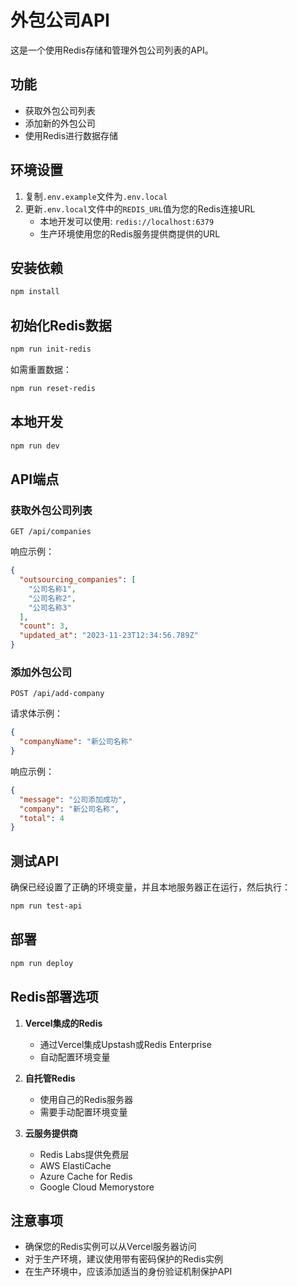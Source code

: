 # 外包公司API

这是一个使用Redis存储和管理外包公司列表的API。

## 功能

- 获取外包公司列表
- 添加新的外包公司
- 使用Redis进行数据存储

## 环境设置

1. 复制`.env.example`文件为`.env.local`
2. 更新`.env.local`文件中的`REDIS_URL`值为您的Redis连接URL
   - 本地开发可以使用: `redis://localhost:6379`
   - 生产环境使用您的Redis服务提供商提供的URL

## 安装依赖

```bash
npm install
```

## 初始化Redis数据

```bash
npm run init-redis
```

如需重置数据：

```bash
npm run reset-redis
```

## 本地开发

```bash
npm run dev
```

## API端点

### 获取外包公司列表

```
GET /api/companies
```

响应示例：

```json
{
  "outsourcing_companies": [
    "公司名称1",
    "公司名称2",
    "公司名称3"
  ],
  "count": 3,
  "updated_at": "2023-11-23T12:34:56.789Z"
}
```

### 添加外包公司

```
POST /api/add-company
```

请求体示例：

```json
{
  "companyName": "新公司名称"
}
```

响应示例：

```json
{
  "message": "公司添加成功",
  "company": "新公司名称",
  "total": 4
}
```

## 测试API

确保已经设置了正确的环境变量，并且本地服务器正在运行，然后执行：

```bash
npm run test-api
```

## 部署

```bash
npm run deploy
```

## Redis部署选项

1. **Vercel集成的Redis**
   - 通过Vercel集成Upstash或Redis Enterprise
   - 自动配置环境变量

2. **自托管Redis**
   - 使用自己的Redis服务器
   - 需要手动配置环境变量

3. **云服务提供商**
   - Redis Labs提供免费层
   - AWS ElastiCache
   - Azure Cache for Redis
   - Google Cloud Memorystore

## 注意事项

- 确保您的Redis实例可以从Vercel服务器访问
- 对于生产环境，建议使用带有密码保护的Redis实例
- 在生产环境中，应该添加适当的身份验证机制保护API 